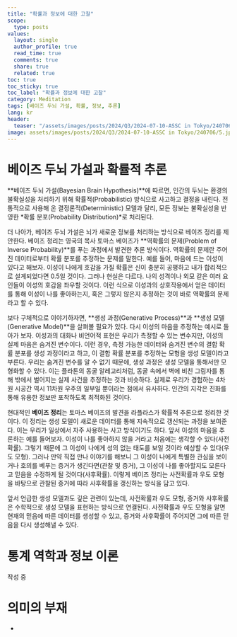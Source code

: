 ```yaml
---
title: "확률과 정보에 대한 고찰"
scope:
  type: posts
values:
  layout: single
  author_profile: true
  read_time: true
  comments: true
  share: true
  related: true
toc: true
toc_sticky: true
toc_label: "확률과 정보에 대한 고찰"
category: Meditation
tags: [베이즈 두뇌 가설, 확률, 정보, 추론]
lang: kr
header:
  teaser: "/assets/images/posts/2024/Q3/2024-07-10-ASSC in Tokyo/240706/5.jpg"
image: assets/images/posts/2024/Q3/2024-07-10-ASSC in Tokyo/240706/5.jpg
---
```


# 베이즈 두뇌 가설과 확률적 추론

**베이즈 두뇌 가설(Bayesian Brain Hypothesis)**에 따르면, 인간의 두뇌는 환경의 불확실성을 처리하기 위해 확률적(Probabilistic) 방식으로 사고하고 결정을 내린다. 전통적으로 사용해 온 결정론적(Deterministic) 모델과 달리, 모든 정보는 불확실성을 반영한 *확률 분포(Probability Distribution)*로 처리된다.

<!-- 제프리 힌튼과 칼 프리스턴 -->

더 나아가, 베이즈 두뇌 가설은 뇌가 새로운 정보를 처리하는 방식으로 베이즈 정리를 제안한다. 베이즈 정리는 영국의 목사 토마스 베이즈가 **역확률의 문제(Problem of Inverse Probability)**를 푸는 과정에서 발견한 추론 방식이다. 역확률의 문제란 주어진 데이터로부터 확률 분포를 추정하는 문제를 말한다. 예를 들어, 마음에 드는 이성이 있다고 해보자. 이성이 나에게 호감을 가질 확률은 신이 충분히 공평하고 내가 합리적으로 설계되었다면 0.5일 것이다. 그러나 현실은 다르다. 나의 성격이나 외모 같은 여러 요인들이 이성의 호감을 좌우할 것이다. 이런 식으로 이성과의 상호작용에서 얻은 데이터를 통해 이성이 나를 좋아하는지, 혹은 그렇지 않은지 추정하는 것이 바로 역확률의 문제라고 할 수 있다.

<!-- 이성의 마음을 알기위한 장면 -->

보다 구체적으로 이야기하자면, **생성 과정(Generative Process)**과 **생성 모델(Generative Model)**을 살펴볼 필요가 있다. 다시 이성의 마음을 추정하는 예시로 돌아가 보자. 이성과의 대화나 비언어적 표현은 우리가 측정할 수 있는 변수지만, 이성의 실제 마음은 숨겨진 변수이다. 이런 경우, 측정 가능한 데이터와 숨겨진 변수의 결합 확률 분포를 생성 과정이라고 하고, 이 결합 확률 분포를 추정하는 모형을 생성 모델이라고 부른다. 우리는 숨겨진 변수를 알 수 없기 때문에, 생성 과정은 생성 모델을 통해서만 모형화할 수 있다. 이는 플라톤의 동굴 알레고리처럼, 동굴 속에서 벽에 비친 그림자를 통해 밖에서 벌어지는 실제 사건을 추정하는 것과 비슷하다. 실제로 우리가 경험하는 4차원 시공간 역시 11차원 우주의 일부일 뿐이라는 점에서 유사하다. 인간의 지각은 진화를 통해 유용한 정보만 포착하도록 최적화된 것이다.


<!-- 동굴 알레고리를 비융하기 위한 장면 -->

현대적인 **베이즈 정리**는 토마스 베이즈의 발견을 라플라스가 확률적 추론으로 정리한 것이다. 이 정리는 생성 모델이 새로운 데이터를 통해 지속적으로 갱신되는 과정을 보여준다. 이는 우리가 일상에서 자주 사용하는 사고 방식이기도 하다. 앞서 이성의 마음을 추론하는 예를 들어보자. 이성이 나를 좋아하지 않을 거라고 처음에는 생각할 수 있다(사전확률). 그렇기 때문에 그 이성이 나에게 성의 없는 태도를 보일 것이라 예상할 수 있다(우도 모형). 그러나 만약 직접 만나 이야기를 해보니 그 이성이 나에게 특별한 관심을 보이거나 호의를 베푸는 증거가 생긴다면(관찰 및 증거), 그 이성이 나를 좋아할지도 모른다고 믿음을 수정하게 될 것이다(사후확률). 이렇게 베이즈 정리는 사전확률과 우도 모형을 바탕으로 관찰된 증거에 따라 사후확률을 갱신하는 방식을 담고 있다.


앞서 언급한 생성 모델과도 깊은 관련이 있는데, 사전확률과 우도 모형, 증거와 사후확률은 수학적으로 생성 모델을 표현하는 방식으로 연결된다. 사전확률과 우도 모형을 알면 현재의 믿음에 따른 데이터를 생성할 수 있고, 증거와 사후확률이 주어지면 그에 따른 믿음을 다시 생성해낼 수 있다.


# 통계 역학과 정보 이론

작성 중

# 의미의 부재

- 
